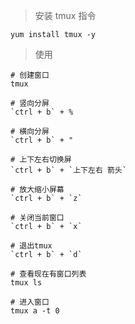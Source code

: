 > 安装 tmux 指令

```shell
yum install tmux -y
```

> 使用

```shell
# 创建窗口
tmux

# 竖向分屏
`ctrl + b` + %

# 横向分屏
`ctrl + b` + "

# 上下左右切换屏
`ctrl + b` + `上下左右 箭头`

# 放大缩小屏幕
`ctrl + b` + `z`

# 关闭当前窗口
`ctrl + b` + `x`

# 退出tmux
`ctrl + b` + `d`

# 查看现在有窗口列表
tmux ls

# 进入窗口
tmux a -t 0
```
